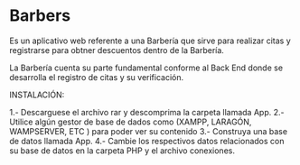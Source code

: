 # Barbers

Es un aplicativo web referente a una Barbería que sirve para realizar citas y registrarse para obtner descuentos dentro de la Barbería.

La Barbería cuenta su parte fundamental conforme al Back End donde se desarrolla el registro de citas y su verificación.

INSTALACIÓN:

1.- Descarguese el archivo rar y descomprima la carpeta llamada App.
2.- Utilice algún gestor de base de dados como (XAMPP, LARAGÓN, WAMPSERVER, ETC ) para poder ver su contenido
3.- Construya una base de datos llamada App. 
4.- Cambie los respectivos datos relacionados con su base de datos en la carpeta PHP y el archivo conexiones.
